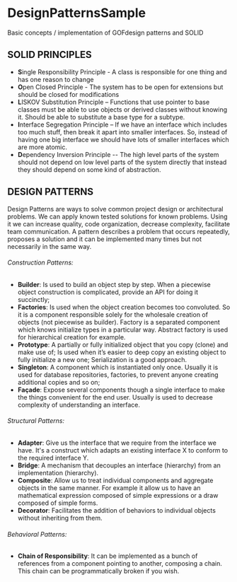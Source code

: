 # DesignPatternsSample
Basic concepts / implementation of GOFdesign patterns and SOLID

## SOLID PRINCIPLES
- **S**ingle Responsibility Principle - A class is responsible for one thing and has one reason to change
- **O**pen Closed Principle - The system has to be open for extensions but should be closed for modifications
- **L**ISKOV Substitution Principle – Functions that use pointer to base classes must be able to use objects or derived classes without knowing it. Should be able to substitute a base type for a subtype.
- **I**nterface Segregation Principle – If we have an interface which includes too much stuff, then break it apart into smaller interfaces. So, instead of having one big interface we should have lots of smaller interfaces which are more atomic.
- **D**ependency Inversion Principle -- The high level parts of the system should not depend on low level parts of the system directly that instead they should depend on some kind of abstraction.

## DESIGN PATTERNS
Design Patterns are ways to solve common project design or architectural problems. We can apply known tested solutions for known problems. Using it we can increase quality, code organization, decrease complexity, facilitate team communication.
A pattern describes a problem that occurs repeatedly, proposes a solution and it can be implemented many times but not necessarily in the same way.

###### Construction Patterns:
- **Builder**: Is used to build an object step by step. When a piecewise object construction is complicated, provide an API for doing it succinctly; 
- **Factories**: Is used when the object creation becomes too convoluted. So it is a component responsible solely for the wholesale creation of objects (not piecewise as builder). Factory is a separated component which knows initialize types in a particular way. Abstract factory is used for hierarchical creation for example.
- **Prototype**: A partially or fully initialized object that you copy (clone) and make use of; Is used when it’s easier to deep copy an existing object to fully initialize a new one; Serialization is a good approach.
- **Singleton**: A component which is instantiated only once. Usually it is used for database repositories, factories, to prevent anyone creating additional copies and so on;
- **Façade**: Expose several components though a single interface to make the things convenient for the end user. Usually is used to decrease complexity of understanding an interface.

###### Structural Patterns:
- **Adapter**: Give us the interface that we require from the interface we have. It's a construct which adapts an existing interface X to conform to the required interface Y.
- **Bridge**: A mechanism that decouples an interface (hierarchy) from an implementation (hierarchy).
- **Composite**: Allow us to treat individual components and aggregate objects in the same manner. For example it allow us to have an mathematical expression composed of simple expressions or a draw composed of simple forms.
- **Decorator**: Facilitates the addition of behaviors to individual objects without inheriting from them.

###### Behavioral Patterns:
- **Chain of Responsibility**: It can be implemented as a bunch of references from a component pointing to another, composing a chain. This chain can be programmatically broken if you wish.
